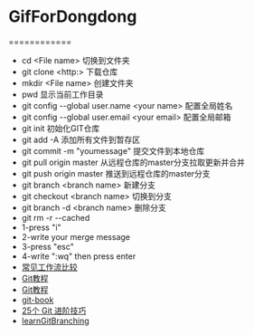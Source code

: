 # GifForDongdong
============

- cd  \<File name> 切换到文件夹
- git clone \<http:> 下载仓库
- mkdir \<File name> 创建文件夹
- pwd 显示当前工作目录
- git config --global user.name \<your name> 配置全局姓名
- git config --global user.email \<your email>  配置全局邮箱
- git init 初始化GIT仓库
- git add -A 添加所有文件到暂存区
- git commit -m "youmessage" 提交文件到本地仓库
- git pull origin master 从远程仓库的master分支拉取更新并合并
- git push origin master 推送到远程仓库的master分支
- git branch \<branch name> 新建分支
- git checkout \<branch name> 切换到分支
- git branch -d \<branch name> 删除分支
- git rm -r --cached 
- 1-press "i"
- 2-write your merge message
- 3-press "esc"
- 4-write ":wq" then press enter
- [常见工作流比较](https://github.com/geeeeeeeeek/git-recipes/wiki/3.5-%E5%B8%B8%E8%A7%81%E5%B7%A5%E4%BD%9C%E6%B5%81%E6%AF%94%E8%BE%83)
- [Git教程](http://www.yiibai.com/git/)
- [Git教程](http://www.liaoxuefeng.com/wiki/0013739516305929606dd18361248578c67b8067c8c017b000)
- [git-book](http://git-scm.com/book/zh/v2)
- [25个 Git 进阶技巧](http://www.codeceo.com/article/25-git-tips.html)
- [learnGitBranching](http://pcottle.github.io/learnGitBranching/)
